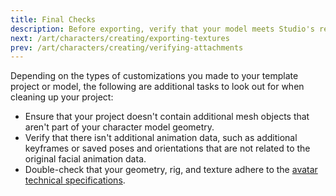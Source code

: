 ```yaml
---
title: Final Checks
description: Before exporting, verify that your model meets Studio's requirements.
next: /art/characters/creating/exporting-textures
prev: /art/characters/creating/verifying-attachments
---
```


Depending on the types of customizations you made to your template project or model, the following are additional tasks to look out for when cleaning up your project:

- Ensure that your project doesn't contain additional mesh objects that aren't part of your character model geometry.
- Verify that there isn't additional animation data, such as additional keyframes or saved poses and orientations that are not related to the original facial animation data.
- Double-check that your geometry, rig, and texture adhere to the [avatar technical specifications](../../../art/characters/specifications.md).
